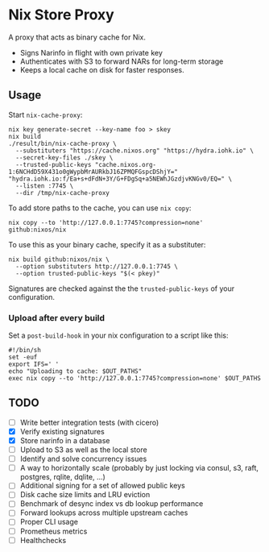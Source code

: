 # Nix Store Proxy

A proxy that acts as binary cache for Nix.

* Signs Narinfo in flight with own private key
* Authenticates with S3 to forward NARs for long-term storage
* Keeps a local cache on disk for faster responses.

## Usage

Start `nix-cache-proxy`:

    nix key generate-secret --key-name foo > skey
    nix build
    ./result/bin/nix-cache-proxy \
      --substituters "https://cache.nixos.org" "https://hydra.iohk.io" \
      --secret-key-files ./skey \
      --trusted-public-keys "cache.nixos.org-1:6NCHdD59X431o0gWypbMrAURkbJ16ZPMQFGspcDShjY=" "hydra.iohk.io:f/Ea+s+dFdN+3Y/G+FDgSq+a5NEWhJGzdjvKNGv0/EQ=" \
      --listen :7745 \
      --dir /tmp/nix-cache-proxy

To add store paths to the cache, you can use `nix copy`:

    nix copy --to 'http://127.0.0.1:7745?compression=none' github:nixos/nix

To use this as your binary cache, specify it as a substituter:

    nix build github:nixos/nix \
      --option substituters http://127.0.0.1:7745 \
      --option trusted-public-keys "$(< pkey)"

Signatures are checked against the the `trusted-public-keys` of your
configuration.

### Upload after every build

Set a `post-build-hook` in your nix configuration to a script like this:

    #!/bin/sh
    set -euf
    export IFS=' '
    echo "Uploading to cache: $OUT_PATHS"
    exec nix copy --to 'http://127.0.0.1:7745?compression=none' $OUT_PATHS

## TODO

- [ ] Write better integration tests (with cicero)
- [x] Verify existing signatures
- [x] Store narinfo in a database
- [ ] Upload to S3 as well as the local store
- [ ] Identify and solve concurrency issues
- [ ] A way to horizontally scale (probably by just locking via consul, s3, raft, postgres, rqlite, dqlite, ...)
- [ ] Additional signing for a set of allowed public keys
- [ ] Disk cache size limits and LRU eviction
- [ ] Benchmark of desync index vs db lookup performance
- [ ] Forward lookups across multiple upstream caches
- [ ] Proper CLI usage
- [ ] Prometheus metrics
- [ ] Healthchecks
